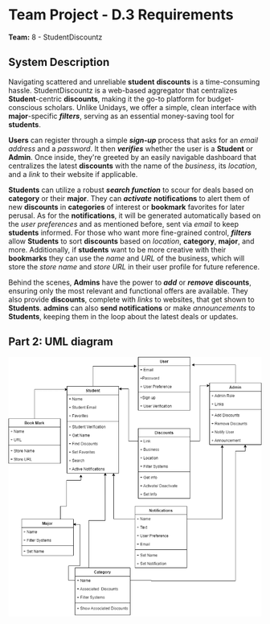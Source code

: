 # Team Project - D.3 Requirements

**Team:** 8 - StudentDiscountz

## System Description

Navigating scattered and unreliable **student** **discounts** is a time-consuming hassle. StudentDiscountz is a web-based aggregator that centralizes **Student**-centric **discounts**, making it the go-to platform for budget-conscious scholars. Unlike Unidays, we offer a simple, clean interface with **major**-specific ***filters***, serving as an essential money-saving tool for **students**.

**Users** can register through a simple ***sign-up*** process that asks for an *email address* and a *password*. It then ***verifies*** whether the user is a **Student** or **Admin**. Once inside, they're greeted by an easily navigable dashboard that centralizes the latest **discounts** with the name of the *business*, its *location*, and a *link* to their website if applicable.

**Students** can utilize a robust ***search function*** to scour for deals based on **category** or their **major**. They can ***activate*** **notifications** to alert them of new **discounts** in **categories** of interest or **bookmark** favorites for later perusal. As for the **notifications**, it will be generated automatically based on the *user preferences* and as mentioned before, sent via *email* to keep **students** informed. For those who want more fine-grained control, ***filters*** allow **Students** to sort **discounts** based on *location*, **category**, **major**, and more. Additionally, if **students** want to be more creative with their **bookmarks** they can use the *name* and *URL* of the business, which will store the *store name* and *store URL* in their user profile for future reference. 

Behind the scenes, **Admins** have the power to ***add*** or ***remove*** **discounts**, ensuring only the most relevant and functional offers are available. They also provide **discounts**, complete with *links* to websites, that get shown to **Students**. **admins** can also **send notifications** or make *announcements* to **Students**, keeping them in the loop about the latest deals or updates.


## Part 2: UML diagram
![Student Discountz UML](./assets/deliverable-03/studentNewUML.png)
